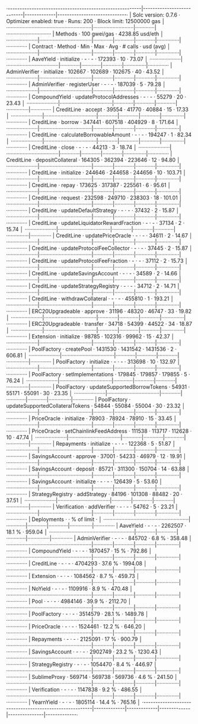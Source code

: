 ·--------------------------------------------------------|---------------------------|-------------|-----------------------------·
|                  Solc version: 0.7.6                   ·  Optimizer enabled: true  ·  Runs: 200  ·  Block limit: 12500000 gas  │
·························································|···························|·············|······························
|  Methods                                               ·              100 gwei/gas               ·       4238.85 usd/eth       │
·····················|···································|·············|·············|·············|···············|··············
|  Contract          ·  Method                           ·  Min        ·  Max        ·  Avg        ·  # calls      ·  usd (avg)  │
·····················|···································|·············|·············|·············|···············|··············
|  AaveYield         ·  initialize                       ·          -  ·          -  ·     172393  ·           10  ·      73.07  │
·····················|···································|·············|·············|·············|···············|··············
|  AdminVerifier     ·  initialize                       ·     102667  ·     102689  ·     102675  ·           40  ·      43.52  │
·····················|···································|·············|·············|·············|···············|··············
|  AdminVerifier     ·  registerUser                     ·          -  ·          -  ·     187039  ·            5  ·      79.28  │
·····················|···································|·············|·············|·············|···············|··············
|  CompoundYield     ·  updateProtocolAddresses          ·          -  ·          -  ·      55279  ·           20  ·      23.43  │
·····················|···································|·············|·············|·············|···············|··············
|  CreditLine        ·  accept                           ·      39554  ·      41770  ·      40884  ·           15  ·      17.33  │
·····················|···································|·············|·············|·············|···············|··············
|  CreditLine        ·  borrow                           ·     347441  ·     607518  ·     404929  ·            8  ·     171.64  │
·····················|···································|·············|·············|·············|···············|··············
|  CreditLine        ·  calculateBorrowableAmount        ·          -  ·          -  ·     194247  ·            1  ·      82.34  │
·····················|···································|·············|·············|·············|···············|··············
|  CreditLine        ·  close                            ·          -  ·          -  ·      44213  ·            3  ·      18.74  │
·····················|···································|·············|·············|·············|···············|··············
|  CreditLine        ·  depositCollateral                ·     164305  ·     362394  ·     223646  ·           12  ·      94.80  │
·····················|···································|·············|·············|·············|···············|··············
|  CreditLine        ·  initialize                       ·     244646  ·     244658  ·     244656  ·           10  ·     103.71  │
·····················|···································|·············|·············|·············|···············|··············
|  CreditLine        ·  repay                            ·     173625  ·     317387  ·     225561  ·            6  ·      95.61  │
·····················|···································|·············|·············|·············|···············|··············
|  CreditLine        ·  request                          ·     232598  ·     249710  ·     238303  ·           18  ·     101.01  │
·····················|···································|·············|·············|·············|···············|··············
|  CreditLine        ·  updateDefaultStrategy            ·          -  ·          -  ·      37432  ·            2  ·      15.87  │
·····················|···································|·············|·············|·············|···············|··············
|  CreditLine        ·  updateLiquidatorRewardFraction   ·          -  ·          -  ·      37134  ·            2  ·      15.74  │
·····················|···································|·············|·············|·············|···············|··············
|  CreditLine        ·  updatePriceOracle                ·          -  ·          -  ·      34611  ·            2  ·      14.67  │
·····················|···································|·············|·············|·············|···············|··············
|  CreditLine        ·  updateProtocolFeeCollector       ·          -  ·          -  ·      37445  ·            2  ·      15.87  │
·····················|···································|·············|·············|·············|···············|··············
|  CreditLine        ·  updateProtocolFeeFraction        ·          -  ·          -  ·      37112  ·            2  ·      15.73  │
·····················|···································|·············|·············|·············|···············|··············
|  CreditLine        ·  updateSavingsAccount             ·          -  ·          -  ·      34589  ·            2  ·      14.66  │
·····················|···································|·············|·············|·············|···············|··············
|  CreditLine        ·  updateStrategyRegistry           ·          -  ·          -  ·      34712  ·            2  ·      14.71  │
·····················|···································|·············|·············|·············|···············|··············
|  CreditLine        ·  withdrawCollateral               ·          -  ·          -  ·     455810  ·            1  ·     193.21  │
·····················|···································|·············|·············|·············|···············|··············
|  ERC20Upgradeable  ·  approve                          ·      31196  ·      48320  ·      46747  ·           33  ·      19.82  │
·····················|···································|·············|·············|·············|···············|··············
|  ERC20Upgradeable  ·  transfer                         ·      34718  ·      54399  ·      44522  ·           34  ·      18.87  │
·····················|···································|·············|·············|·············|···············|··············
|  Extension         ·  initialize                       ·      98785  ·     102316  ·      99962  ·           15  ·      42.37  │
·····················|···································|·············|·············|·············|···············|··············
|  PoolFactory       ·  createPool                       ·    1431530  ·    1431542  ·    1431536  ·            2  ·     606.81  │
·····················|···································|·············|·············|·············|···············|··············
|  PoolFactory       ·  initialize                       ·          -  ·          -  ·     313698  ·           10  ·     132.97  │
·····················|···································|·············|·············|·············|···············|··············
|  PoolFactory       ·  setImplementations               ·     179845  ·     179857  ·     179855  ·            5  ·      76.24  │
·····················|···································|·············|·············|·············|···············|··············
|  PoolFactory       ·  updateSupportedBorrowTokens      ·      54931  ·      55171  ·      55091  ·           30  ·      23.35  │
·····················|···································|·············|·············|·············|···············|··············
|  PoolFactory       ·  updateSupportedCollateralTokens  ·      54844  ·      55084  ·      55004  ·           30  ·      23.32  │
·····················|···································|·············|·············|·············|···············|··············
|  PriceOracle       ·  initialize                       ·      78903  ·      78924  ·      78910  ·           15  ·      33.45  │
·····················|···································|·············|·············|·············|···············|··············
|  PriceOracle       ·  setChainlinkFeedAddress          ·     111538  ·     113717  ·     112628  ·           10  ·      47.74  │
·····················|···································|·············|·············|·············|···············|··············
|  Repayments        ·  initialize                       ·          -  ·          -  ·     122368  ·            5  ·      51.87  │
·····················|···································|·············|·············|·············|···············|··············
|  SavingsAccount    ·  approve                          ·      37001  ·      54233  ·      46979  ·           12  ·      19.91  │
·····················|···································|·············|·············|·············|···············|··············
|  SavingsAccount    ·  deposit                          ·      85721  ·     311300  ·     150704  ·           14  ·      63.88  │
·····················|···································|·············|·············|·············|···············|··············
|  SavingsAccount    ·  initialize                       ·          -  ·          -  ·     126439  ·            5  ·      53.60  │
·····················|···································|·············|·············|·············|···············|··············
|  StrategyRegistry  ·  addStrategy                      ·      84196  ·     101308  ·      88482  ·           20  ·      37.51  │
·····················|···································|·············|·············|·············|···············|··············
|  Verification      ·  addVerifier                      ·          -  ·          -  ·      54762  ·            5  ·      23.21  │
·····················|···································|·············|·············|·············|···············|··············
|  Deployments                                           ·                                         ·  % of limit   ·             │
·························································|·············|·············|·············|···············|··············
|  AaveYield                                             ·          -  ·          -  ·    2262507  ·       18.1 %  ·     959.04  │
·························································|·············|·············|·············|···············|··············
|  AdminVerifier                                         ·          -  ·          -  ·     845702  ·        6.8 %  ·     358.48  │
·························································|·············|·············|·············|···············|··············
|  CompoundYield                                         ·          -  ·          -  ·    1870457  ·         15 %  ·     792.86  │
·························································|·············|·············|·············|···············|··············
|  CreditLine                                            ·          -  ·          -  ·    4704293  ·       37.6 %  ·    1994.08  │
·························································|·············|·············|·············|···············|··············
|  Extension                                             ·          -  ·          -  ·    1084562  ·        8.7 %  ·     459.73  │
·························································|·············|·············|·············|···············|··············
|  NoYield                                               ·          -  ·          -  ·    1109916  ·        8.9 %  ·     470.48  │
·························································|·············|·············|·············|···············|··············
|  Pool                                                  ·          -  ·          -  ·    4984146  ·       39.9 %  ·    2112.70  │
·························································|·············|·············|·············|···············|··············
|  PoolFactory                                           ·          -  ·          -  ·    3514579  ·       28.1 %  ·    1489.78  │
·························································|·············|·············|·············|···············|··············
|  PriceOracle                                           ·          -  ·          -  ·    1524461  ·       12.2 %  ·     646.20  │
·························································|·············|·············|·············|···············|··············
|  Repayments                                            ·          -  ·          -  ·    2125091  ·         17 %  ·     900.79  │
·························································|·············|·············|·············|···············|··············
|  SavingsAccount                                        ·          -  ·          -  ·    2902749  ·       23.2 %  ·    1230.43  │
·························································|·············|·············|·············|···············|··············
|  StrategyRegistry                                      ·          -  ·          -  ·    1054470  ·        8.4 %  ·     446.97  │
·························································|·············|·············|·············|···············|··············
|  SublimeProxy                                          ·     569714  ·     569738  ·     569736  ·        4.6 %  ·     241.50  │
·························································|·············|·············|·············|···············|··············
|  Verification                                          ·          -  ·          -  ·    1147838  ·        9.2 %  ·     486.55  │
·························································|·············|·············|·············|···············|··············
|  YearnYield                                            ·          -  ·          -  ·    1805114  ·       14.4 %  ·     765.16  │
·--------------------------------------------------------|-------------|-------------|-------------|---------------|-------------·